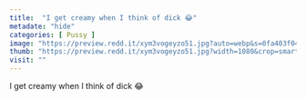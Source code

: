 ```yaml
---
title:  "I get creamy when I think of dick 😂"
metadate: "hide"
categories: [ Pussy ]
image: "https://preview.redd.it/xym3vogeyzo51.jpg?auto=webp&s=0fa403f0477b56c175b2df90b9f10c468fb0c109"
thumb: "https://preview.redd.it/xym3vogeyzo51.jpg?width=1080&crop=smart&auto=webp&s=bc73c5259524238e8743410bb1a94af66c0b38f6"
visit: ""
---
```

I get creamy when I think of dick 😂
